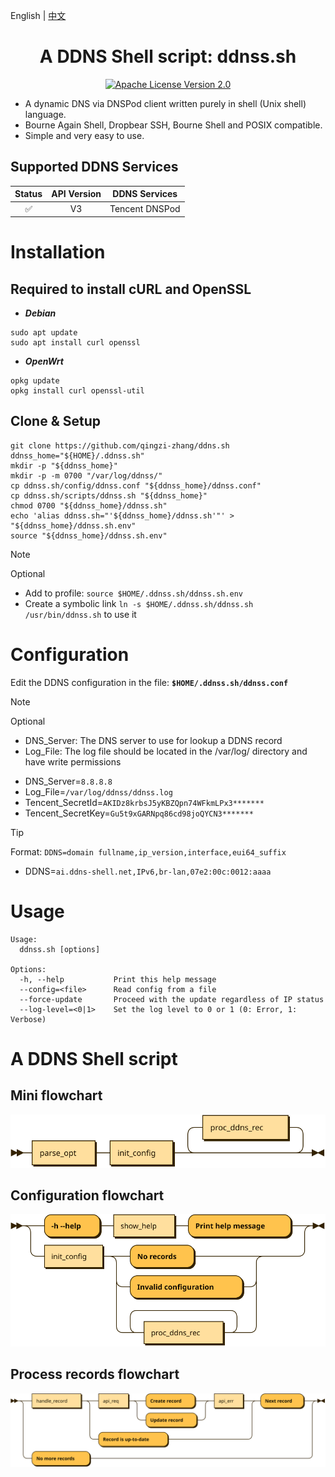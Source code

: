 <p align="left">
  English | <a href="README_CN.md">中文</a>
</p>

<div align="center">
  <h1>A DDNS Shell script: ddnss.sh</h1>
</div>

<p align="center">
  <a href="https://github.com/qingzi-zhang/ddnss.sh/blob/main/LICENSE">
    <img alt="Apache License Version 2.0" src="https://img.shields.io/github/license/qingzi-zhang/ddnss.sh">
  </a>
</p>

- A dynamic DNS via DNSPod client written purely in shell (Unix shell) language.
- Bourne Again Shell, Dropbear SSH, Bourne Shell and POSIX compatible.
- Simple and very easy to use.

## Supported DDNS Services

|Status |API Version|DDNS Services
|:-----:|:---------:|----------------
|✅     |V3         |Tencent DNSPod

# Installation
## Required to install cURL and OpenSSL
- ***Debian***
```
sudo apt update
sudo apt install curl openssl
```
- ***OpenWrt***
```
opkg update
opkg install curl openssl-util
```

## Clone & Setup
```
git clone https://github.com/qingzi-zhang/ddns.sh
ddnss_home="${HOME}/.ddnss.sh"
mkdir -p "${ddnss_home}"
mkdir -p -m 0700 "/var/log/ddnss/"
cp ddnss.sh/config/ddnss.conf "${ddnss_home}/ddnss.conf"
cp ddnss.sh/scripts/ddnss.sh "${ddnss_home}"
chmod 0700 "${ddnss_home}/ddnss.sh"
echo 'alias ddnss.sh="'${ddnss_home}/ddnss.sh'"' > "${ddnss_home}/ddnss.sh.env"
source "${ddnss_home}/ddnss.sh.env"
```
> [!NOTE]
> Optional
>- Add to profile: `source $HOME/.ddnss.sh/ddnss.sh.env`
>- Create a symbolic link `ln -s $HOME/.ddnss.sh/ddnss.sh /usr/bin/ddnss.sh` to use it

# Configuration
Edit the DDNS configuration in the file: **`$HOME/.ddnss.sh/ddnss.conf`**
> [!NOTE]
> Optional
>- DNS_Server: The DNS server to use for lookup a DDNS record
>- Log_File: The log file should be located in the /var/log/ directory and have write permissions
- DNS_Server=`8.8.8.8`
- Log_File=`/var/log/ddnss/ddnss.log`
- Tencent_SecretId=`AKIDz8krbsJ5yKBZQpn74WFkmLPx3*******`
- Tencent_SecretKey=`Gu5t9xGARNpq86cd98joQYCN3*******`
> [!TIP]
> Format: `DDNS=domain fullname,ip_version,interface,eui64_suffix`
- DDNS=`ai.ddns-shell.net,IPv6,br-lan,07e2:00c:0012:aaaa`

# Usage
```
Usage:
  ddnss.sh [options]

Options:
  -h, --help           Print this help message
  --config=<file>      Read config from a file
  --force-update       Proceed with the update regardless of IP status
  --log-level=<0|1>    Set the log level to 0 or 1 (0: Error, 1: Verbose)
```

# A DDNS Shell script
## Mini flowchart
![diagram](svg/Main.svg)
## Configuration flowchart
![diagram](svg/parse_opt.svg)
## Process records flowchart
![diagram](svg/proc_ddns_rec.svg)